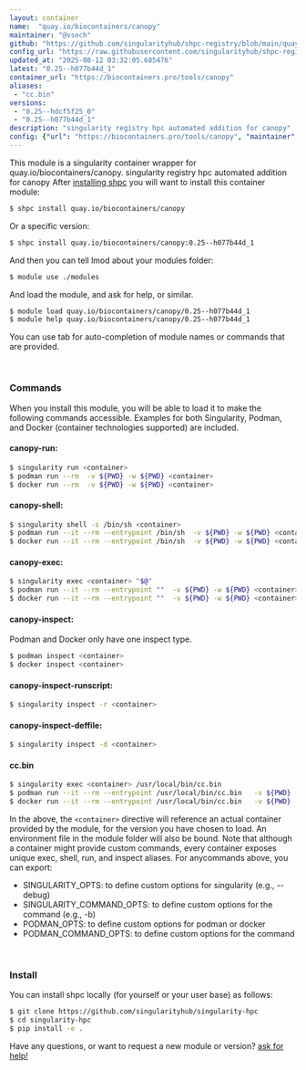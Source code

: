 ```yaml
---
layout: container
name:  "quay.io/biocontainers/canopy"
maintainer: "@vsoch"
github: "https://github.com/singularityhub/shpc-registry/blob/main/quay.io/biocontainers/canopy/container.yaml"
config_url: "https://raw.githubusercontent.com/singularityhub/shpc-registry/main/quay.io/biocontainers/canopy/container.yaml"
updated_at: "2025-08-12 03:32:05.685476"
latest: "0.25--h077b44d_1"
container_url: "https://biocontainers.pro/tools/canopy"
aliases:
 - "cc.bin"
versions:
 - "0.25--hdcf5f25_0"
 - "0.25--h077b44d_1"
description: "singularity registry hpc automated addition for canopy"
config: {"url": "https://biocontainers.pro/tools/canopy", "maintainer": "@vsoch", "description": "singularity registry hpc automated addition for canopy", "latest": {"0.25--h077b44d_1": "sha256:86b64b3e6a1660675d909408a33a9e2238ddd81925d9585ec3c5841077578c9b"}, "tags": {"0.25--hdcf5f25_0": "sha256:c74b5ead63b0803dcbe1349b2ae3a51270426c40dab3428e58003047df5ec60f", "0.25--h077b44d_1": "sha256:86b64b3e6a1660675d909408a33a9e2238ddd81925d9585ec3c5841077578c9b"}, "docker": "quay.io/biocontainers/canopy", "aliases": {"cc.bin": "/usr/local/bin/cc.bin"}}
---
```


This module is a singularity container wrapper for quay.io/biocontainers/canopy.
singularity registry hpc automated addition for canopy
After [installing shpc](#install) you will want to install this container module:


```bash
$ shpc install quay.io/biocontainers/canopy
```

Or a specific version:

```bash
$ shpc install quay.io/biocontainers/canopy:0.25--h077b44d_1
```

And then you can tell lmod about your modules folder:

```bash
$ module use ./modules
```

And load the module, and ask for help, or similar.

```bash
$ module load quay.io/biocontainers/canopy/0.25--h077b44d_1
$ module help quay.io/biocontainers/canopy/0.25--h077b44d_1
```

You can use tab for auto-completion of module names or commands that are provided.

<br>

### Commands

When you install this module, you will be able to load it to make the following commands accessible.
Examples for both Singularity, Podman, and Docker (container technologies supported) are included.

#### canopy-run:

```bash
$ singularity run <container>
$ podman run --rm  -v ${PWD} -w ${PWD} <container>
$ docker run --rm  -v ${PWD} -w ${PWD} <container>
```

#### canopy-shell:

```bash
$ singularity shell -s /bin/sh <container>
$ podman run --it --rm --entrypoint /bin/sh  -v ${PWD} -w ${PWD} <container>
$ docker run --it --rm --entrypoint /bin/sh  -v ${PWD} -w ${PWD} <container>
```

#### canopy-exec:

```bash
$ singularity exec <container> "$@"
$ podman run --it --rm --entrypoint ""  -v ${PWD} -w ${PWD} <container> "$@"
$ docker run --it --rm --entrypoint ""  -v ${PWD} -w ${PWD} <container> "$@"
```

#### canopy-inspect:

Podman and Docker only have one inspect type.

```bash
$ podman inspect <container>
$ docker inspect <container>
```

#### canopy-inspect-runscript:

```bash
$ singularity inspect -r <container>
```

#### canopy-inspect-deffile:

```bash
$ singularity inspect -d <container>
```


#### cc.bin

```bash
$ singularity exec <container> /usr/local/bin/cc.bin
$ podman run --it --rm --entrypoint /usr/local/bin/cc.bin   -v ${PWD} -w ${PWD} <container> -c " $@"
$ docker run --it --rm --entrypoint /usr/local/bin/cc.bin   -v ${PWD} -w ${PWD} <container> -c " $@"
```



In the above, the `<container>` directive will reference an actual container provided
by the module, for the version you have chosen to load. An environment file in the
module folder will also be bound. Note that although a container
might provide custom commands, every container exposes unique exec, shell, run, and
inspect aliases. For anycommands above, you can export:

 - SINGULARITY_OPTS: to define custom options for singularity (e.g., --debug)
 - SINGULARITY_COMMAND_OPTS: to define custom options for the command (e.g., -b)
 - PODMAN_OPTS: to define custom options for podman or docker
 - PODMAN_COMMAND_OPTS: to define custom options for the command

<br>

### Install

You can install shpc locally (for yourself or your user base) as follows:

```bash
$ git clone https://github.com/singularityhub/singularity-hpc
$ cd singularity-hpc
$ pip install -e .
```

Have any questions, or want to request a new module or version? [ask for help!](https://github.com/singularityhub/singularity-hpc/issues)